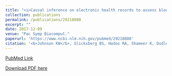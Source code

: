 ```yaml
---
title: "<i>Causal inference on electronic health records to assess blood pressure treatment targets: an application of the parametric g formula</i>"
collection: publications
permalink: /publications/29218880
excerpt: "" 
date: 2017-12-09
venue: "Pac Symp Biocomput."
paperurl: 'https://www.ncbi.nlm.nih.gov/pubmed/29218880'
citation: '<b>Johnson KW</b>, Glicksberg BS, Hodos RA, Shameer K, Dudley JT. Pac Symp Biocomput. 2018;23:180-191. PubMed ID: 29218880'
---
```


[PubMed Link](https://www.ncbi.nlm.nih.gov/pubmed/29218880)

[Download PDF here](https://kippjohnson.com/files/29218880.pdf)

